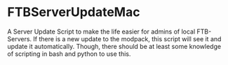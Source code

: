 # FTBServerUpdateMac
A Server Update Script to make the life easier for admins of local FTB-Servers. If there is a new update to the modpack, this script will see it and update it automatically. Though, there should be at least some knowledge of scripting in bash and python to use this.
